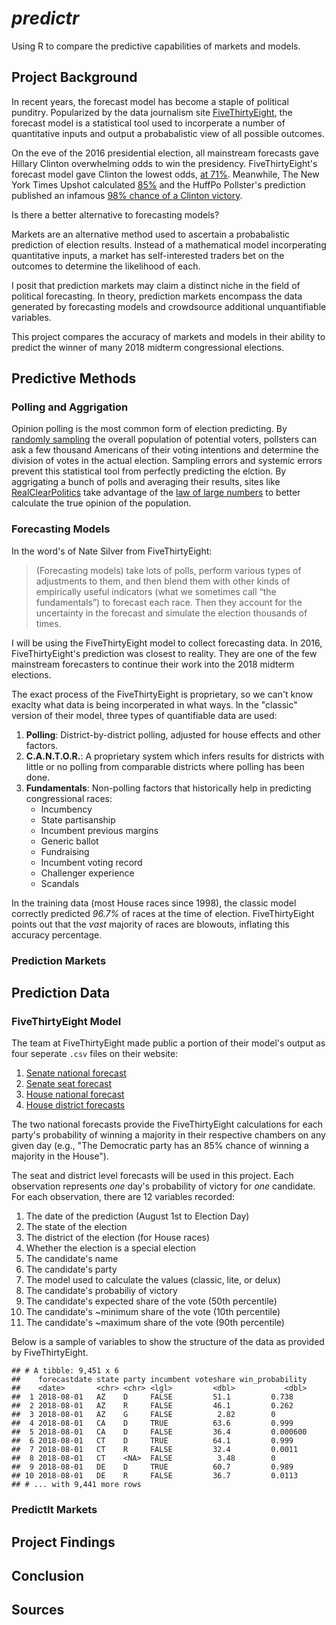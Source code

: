 *predictr*
==========

Using R to compare the predictive capabilities of markets and models.

Project Background
------------------

In recent years, the forecast model has become a staple of political
punditry. Popularized by the data journalism site
[FiveThirtyEight](https://fivethirtyeight.com/), the forecast model is a
statistical tool used to incorperate a number of quantitative inputs and
output a probabalistic view of all possible outcomes.

On the eve of the 2016 presidential election, all mainstream forecasts
gave Hillary Clinton overwhelming odds to win the presidency.
FiveThirtyEight's forecast model gave Clinton the lowest odds, [at
71%](https://goo.gl/CLPrUC). Meanwhile, The New York Times Upshot
calculated [85%]((https://goo.gl/QES9vJ)) and the HuffPo Pollster's
prediction published an infamous [98% chance of a Clinton
victory](https://goo.gl/XJqwyD).

Is there a better alternative to forecasting models?

Markets are an alternative method used to ascertain a probabalistic
prediction of election results. Instead of a mathematical model
incorperating quantitative inputs, a market has self-interested traders
bet on the outcomes to determine the likelihood of each.

I posit that prediction markets may claim a distinct niche in the field
of political forecasting. In theory, prediction markets encompass the
data generated by forecasting models and crowdsource additional
unquantifiable variables.

This project compares the accuracy of markets and models in their
ability to predict the winner of many 2018 midterm congressional
elections.

Predictive Methods
------------------

### Polling and Aggrigation

Opinion polling is the most common form of election predicting. By
[randomly sampling](https://en.wikipedia.org/wiki/Sampling_(statistics))
the overall population of potential voters, pollsters can ask a few
thousand Americans of their voting intentions and determine the division
of votes in the actual election. Sampling errors and systemic errors
prevent this statistical tool from perfectly predicting the elction. By
aggrigating a bunch of polls and averaging their results, sites like
[RealClearPolitics](https://www.realclearpolitics.com/) take advantage
of the [law of large
numbers](https://en.wikipedia.org/wiki/Law_of_large_numbers) to better
calculate the true opinion of the population.

### Forecasting Models

In the word's of Nate Silver from FiveThirtyEight:

> (Forecasting models) take lots of polls, perform various types of
> adjustments to them, and then blend them with other kinds of
> empirically useful indicators (what we sometimes call “the
> fundamentals”) to forecast each race. Then they account for the
> uncertainty in the forecast and simulate the election thousands of
> times.

I will be using the FiveThirtyEight model to collect forecasting data.
In 2016, FiveThirtyEight's prediction was closest to reality. They are
one of the few mainstream forecasters to continue their work into the
2018 midterm elections.

The exact process of the FiveThirtyEight is proprietary, so we can't
know exaclty what data is being incorperated in what ways. In the
"classic" version of their model, three types of quantifiable data are
used:

1.  **Polling**: District-by-district polling, adjusted for house
    effects and other factors.
2.  **C.A.N.T.O.R.**: A proprietary system which infers results for
    districts with little or no polling from comparable districts where
    polling has been done.
3.  **Fundamentals**: Non-polling factors that historically help in
    predicting congressional races:
    -   Incumbency
    -   State partisanship
    -   Incumbent previous margins
    -   Generic ballot
    -   Fundraising
    -   Incumbent voting record
    -   Challenger experience
    -   Scandals

In the training data (most House races since 1998), the classic model
correctly predicted *96.7%* of races at the time of election.
FiveThirtyEight points out that the *vast* majority of races are
blowouts, inflating this accuracy percentage.

### Prediction Markets

Prediction Data
---------------

### FiveThirtyEight Model

The team at FiveThirtyEight made public a portion of their model's
output as four seperate `.csv` files on their website:

1.  [Senate national
    forecast](https://projects.fivethirtyeight.com/congress-model-2018/senate_national_forecast.csv)
2.  [Senate seat
    forecast](https://projects.fivethirtyeight.com/congress-model-2018/senate_seat_forecast.csv)
3.  [House national
    forecast](https://projects.fivethirtyeight.com/congress-model-2018/house_national_forecast.csv)
4.  [House district
    forecasts](https://projects.fivethirtyeight.com/congress-model-2018/house_district_forecast.csv)

The two national forecasts provide the FiveThirtyEight calculations for
each party's probability of winning a majority in their respective
chambers on any given day (e.g., "The Democratic party has an 85% chance
of winning a majority in the House").

The seat and district level forecasts will be used in this project. Each
observation represents *one* day's probability of victory for *one*
candidate. For each observation, there are 12 variables recorded:

1.  The date of the prediction (August 1st to Election Day)
2.  The state of the election
3.  The district of the election (for House races)
4.  Whether the election is a special election
5.  The candidate's name
6.  The candidate's party
7.  The model used to calculate the values (classic, lite, or delux)
8.  The candidate's probabiliy of victory
9.  The candidate's expected share of the vote (50th percentile)
10. The candidate's ~minimum share of the vote (10th percentile)
11. The candidate's ~maximum share of the vote (90th percentile)

Below is a sample of variables to show the structure of the data as
provided by FiveThirtyEight.

    ## # A tibble: 9,451 x 6
    ##    forecastdate state party incumbent voteshare win_probability
    ##    <date>       <chr> <chr> <lgl>         <dbl>           <dbl>
    ##  1 2018-08-01   AZ    D     FALSE         51.1         0.738   
    ##  2 2018-08-01   AZ    R     FALSE         46.1         0.262   
    ##  3 2018-08-01   AZ    G     FALSE          2.82        0       
    ##  4 2018-08-01   CA    D     TRUE          63.6         0.999   
    ##  5 2018-08-01   CA    D     FALSE         36.4         0.000600
    ##  6 2018-08-01   CT    D     TRUE          64.1         0.999   
    ##  7 2018-08-01   CT    R     FALSE         32.4         0.0011  
    ##  8 2018-08-01   CT    <NA>  FALSE          3.48        0       
    ##  9 2018-08-01   DE    D     TRUE          60.7         0.989   
    ## 10 2018-08-01   DE    R     FALSE         36.7         0.0113  
    ## # ... with 9,441 more rows

### PredictIt Markets

Project Findings
----------------

Conclusion
----------

Sources
-------

